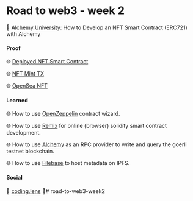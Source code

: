 #  Road to web3 - week 2

:book: [Alchemy University](https://docs.alchemy.com/docs/1-how-to-develop-an-nft-smart-contract-erc721-with-alchemy): How to Develop an NFT Smart Contract (ERC721) with Alchemy

#### Proof

:globe_with_meridians: [Deployed NFT Smart Contract](https://goerli.etherscan.io/address/0x244fa2d054a839d50eaff3e31abe33681a327b4a)

:globe_with_meridians: [NFT Mint TX](https://goerli.etherscan.io/tx/0x62c3c667fe6df5ceafe4dac8f15e3d75f5f7386754c36798c4b00f635852ce0a)

:globe_with_meridians: [OpenSea NFT](https://testnets.opensea.io/assets/goerli/0x244fa2d054a839d50eaff3e31abe33681a327b4a/0)

#### Learned 

:globe_with_meridians: How to use [OpenZeppelin](https://docs.openzeppelin.com/contracts/4.x/wizard) contract wizard.

:globe_with_meridians: How to use [Remix](https://remix.ethereum.org) for online (browser) solidity smart contract development.

:globe_with_meridians: How to use [Alchemy](https://www.alchemy.com/) as an RPC provider to write and query the goerli testnet blockchain.

:globe_with_meridians: How to use [Filebase](https://www.filebase.com/) to host metadata on IPFS.

#### Social

:herb: [coding.lens](https://lenster.xyz/u/coding.lens) :herb:# road-to-web3-week2
